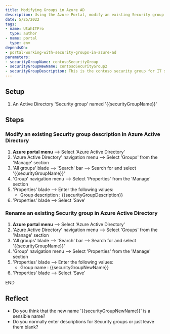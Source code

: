 ```yaml
---
title: Modifying Groups in Azure AD
description: Using the Azure Portal, modify an existing Security group in Azure Active Directory and update its description
date: 5/25/2022
tags:
- name: UtahITPro
  type: author
- name: portal
  type: env
dependsOn:
- portal-working-with-security-groups-in-azure-ad
parameters:
- securityGroupName: contosoSecurityGroup
- securityGroupNewName: contosoSecurityGroup2
- securityGroupDescription: This is the contoso security group for IT staff
---
```


## Setup

1. An Active Directory 'Security group' named '{{securityGroupName}}'

## Steps

### Modify an existing Security group description in Azure Active Directory

1. **Azure portal menu** --> Select 'Azure Active Directory'
2. 'Azure Active Directory' navigation menu --> Select 'Groups' from the 'Manage' section
3. 'All groups' blade --> 'Search' bar --> Search for and select '{{securityGroupName}}'
4. 'Group' navigation menu --> Select 'Properties' from the 'Manage' section
5. 'Properties' blade --> Enter the following values:
   - Group description : {{securityGroupDescription}}
6. 'Properties' blade --> Select 'Save'

### Rename an existing Security group in Azure Active Directory

1. **Azure portal menu** --> Select 'Azure Active Directory'
2. 'Azure Active Directory' navigation menu --> Select 'Groups' from the 'Manage' section
3. 'All groups' blade --> 'Search' bar --> Search for and select '{{securityGroupName}}'
4. 'Group' navigation menu --> Select 'Properties' from the 'Manage' section
5. 'Properties' blade --> Enter the following values:
   - Group name : {{securityGroupNewName}}
6. 'Properties' blade --> Select 'Save'

END

## Reflect

- Do you think that the new name '{{securityGroupNewName}}' is a sensible name?
- Do you normally enter descriptions for Security groups or just leave them blank?